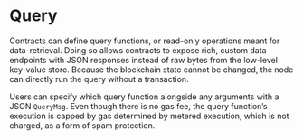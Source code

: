 # Query

Contracts can define query functions, or read-only operations meant for data-retrieval. Doing so allows contracts to expose rich, custom data endpoints with JSON responses instead of raw bytes from the low-level key-value store. Because the blockchain state cannot be changed, the node can directly run the query without a transaction.

Users can specify which query function alongside any arguments with a JSON `QueryMsg`. Even though there is no gas fee, the query function’s execution is capped by gas determined by metered execution, which is not charged, as a form of spam protection.
